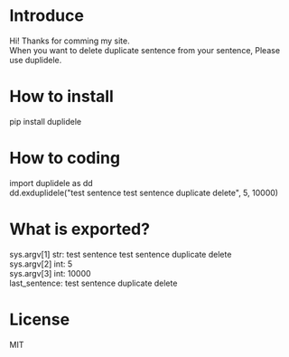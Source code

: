 # Introduce  
Hi! Thanks for comming my site.  
When you want to delete duplicate sentence from your sentence, Please use duplidele.  

# How to install  
pip install duplidele  

# How to coding  
import duplidele as dd  
dd.exduplidele("test sentence test sentence duplicate delete", 5, 10000)  

# What is exported?  
sys.argv[1] str: test sentence test sentence duplicate delete  
sys.argv[2] int: 5  
sys.argv[3] int: 10000  
last_sentence: test sentence duplicate delete  

# License  
MIT  
